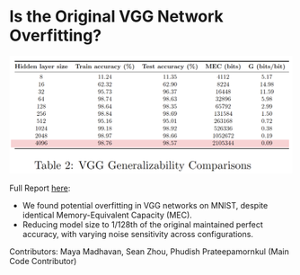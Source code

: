 # Is the Original VGG Network Overfitting?

![Generalizability for VGG Configurations](images/vgg%20generalizability.png)

Full Report [here](Experimental%20Analysis%20of%20VGG%20NNs.pdf):

- We found potential overfitting in VGG networks on MNIST, despite identical Memory-Equivalent Capacity (MEC).
- Reducing model size to 1/128th of the original maintained perfect accuracy, with varying noise sensitivity across configurations.

Contributors: Maya Madhavan, Sean Zhou, Phudish Prateepamornkul (Main Code Contributor)